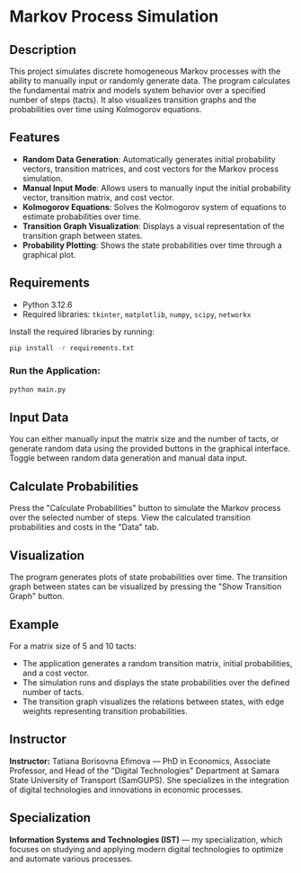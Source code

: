# Markov Process Simulation

## Description
This project simulates discrete homogeneous Markov processes with the ability to manually input or randomly generate data. The program calculates the fundamental matrix and models system behavior over a specified number of steps (tacts). It also visualizes transition graphs and the probabilities over time using Kolmogorov equations.

## Features
- **Random Data Generation**: Automatically generates initial probability vectors, transition matrices, and cost vectors for the Markov process simulation.
- **Manual Input Mode**: Allows users to manually input the initial probability vector, transition matrix, and cost vector.
- **Kolmogorov Equations**: Solves the Kolmogorov system of equations to estimate probabilities over time.
- **Transition Graph Visualization**: Displays a visual representation of the transition graph between states.
- **Probability Plotting**: Shows the state probabilities over time through a graphical plot.

## Requirements
- Python 3.12.6
- Required libraries: `tkinter`, `matplotlib`, `numpy`, `scipy`, `networkx`

Install the required libraries by running:

```bash
pip install -r requirements.txt
```

### Run the Application:
```bash
python main.py
```

## Input Data
You can either manually input the matrix size and the number of tacts, or generate random data using the provided buttons in the graphical interface. Toggle between random data generation and manual data input.

## Calculate Probabilities
Press the "Calculate Probabilities" button to simulate the Markov process over the selected number of steps. View the calculated transition probabilities and costs in the "Data" tab.

## Visualization
The program generates plots of state probabilities over time. The transition graph between states can be visualized by pressing the "Show Transition Graph" button.

## Example

For a matrix size of 5 and 10 tacts:

- The application generates a random transition matrix, initial probabilities, and a cost vector.
- The simulation runs and displays the state probabilities over the defined number of tacts.
- The transition graph visualizes the relations between states, with edge weights representing transition probabilities.

## Instructor
**Instructor:** Tatiana Borisovna Efimova — PhD in Economics, Associate Professor, and Head of the "Digital Technologies" Department at Samara State University of Transport (SamGUPS). She specializes in the integration of digital technologies and innovations in economic processes.

## Specialization
**Information Systems and Technologies (IST)** — my specialization, which focuses on studying and applying modern digital technologies to optimize and automate various processes.